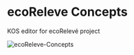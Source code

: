 ecoReleve Concepts
==================

KOS editor for ecoRelevé project


![ecoReleve-Concepts](https://raw.github.com/NaturalSolutions/ecoReleve-Concepts/master/Logo/LogosConcepts.png)

